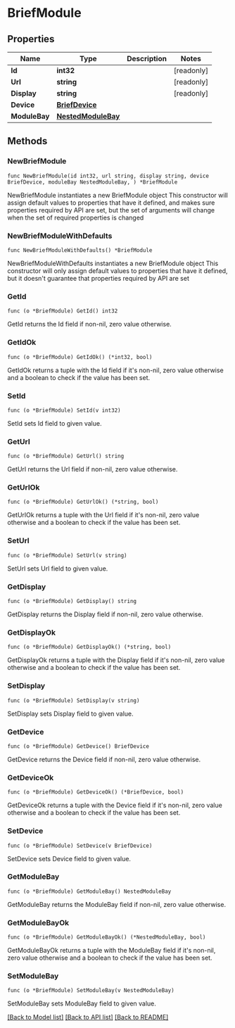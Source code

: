 # BriefModule

## Properties

Name | Type | Description | Notes
------------ | ------------- | ------------- | -------------
**Id** | **int32** |  | [readonly] 
**Url** | **string** |  | [readonly] 
**Display** | **string** |  | [readonly] 
**Device** | [**BriefDevice**](BriefDevice.md) |  | 
**ModuleBay** | [**NestedModuleBay**](NestedModuleBay.md) |  | 

## Methods

### NewBriefModule

`func NewBriefModule(id int32, url string, display string, device BriefDevice, moduleBay NestedModuleBay, ) *BriefModule`

NewBriefModule instantiates a new BriefModule object
This constructor will assign default values to properties that have it defined,
and makes sure properties required by API are set, but the set of arguments
will change when the set of required properties is changed

### NewBriefModuleWithDefaults

`func NewBriefModuleWithDefaults() *BriefModule`

NewBriefModuleWithDefaults instantiates a new BriefModule object
This constructor will only assign default values to properties that have it defined,
but it doesn't guarantee that properties required by API are set

### GetId

`func (o *BriefModule) GetId() int32`

GetId returns the Id field if non-nil, zero value otherwise.

### GetIdOk

`func (o *BriefModule) GetIdOk() (*int32, bool)`

GetIdOk returns a tuple with the Id field if it's non-nil, zero value otherwise
and a boolean to check if the value has been set.

### SetId

`func (o *BriefModule) SetId(v int32)`

SetId sets Id field to given value.


### GetUrl

`func (o *BriefModule) GetUrl() string`

GetUrl returns the Url field if non-nil, zero value otherwise.

### GetUrlOk

`func (o *BriefModule) GetUrlOk() (*string, bool)`

GetUrlOk returns a tuple with the Url field if it's non-nil, zero value otherwise
and a boolean to check if the value has been set.

### SetUrl

`func (o *BriefModule) SetUrl(v string)`

SetUrl sets Url field to given value.


### GetDisplay

`func (o *BriefModule) GetDisplay() string`

GetDisplay returns the Display field if non-nil, zero value otherwise.

### GetDisplayOk

`func (o *BriefModule) GetDisplayOk() (*string, bool)`

GetDisplayOk returns a tuple with the Display field if it's non-nil, zero value otherwise
and a boolean to check if the value has been set.

### SetDisplay

`func (o *BriefModule) SetDisplay(v string)`

SetDisplay sets Display field to given value.


### GetDevice

`func (o *BriefModule) GetDevice() BriefDevice`

GetDevice returns the Device field if non-nil, zero value otherwise.

### GetDeviceOk

`func (o *BriefModule) GetDeviceOk() (*BriefDevice, bool)`

GetDeviceOk returns a tuple with the Device field if it's non-nil, zero value otherwise
and a boolean to check if the value has been set.

### SetDevice

`func (o *BriefModule) SetDevice(v BriefDevice)`

SetDevice sets Device field to given value.


### GetModuleBay

`func (o *BriefModule) GetModuleBay() NestedModuleBay`

GetModuleBay returns the ModuleBay field if non-nil, zero value otherwise.

### GetModuleBayOk

`func (o *BriefModule) GetModuleBayOk() (*NestedModuleBay, bool)`

GetModuleBayOk returns a tuple with the ModuleBay field if it's non-nil, zero value otherwise
and a boolean to check if the value has been set.

### SetModuleBay

`func (o *BriefModule) SetModuleBay(v NestedModuleBay)`

SetModuleBay sets ModuleBay field to given value.



[[Back to Model list]](../README.md#documentation-for-models) [[Back to API list]](../README.md#documentation-for-api-endpoints) [[Back to README]](../README.md)


